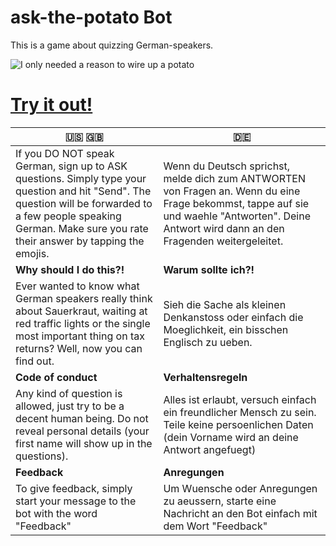 # ask-the-potato Bot

This is a game about quizzing German-speakers.

![I only needed a reason to wire up a potato](https://s3.amazonaws.com/ask-the-potato-assets/IMG_20180321_143901.jpg)

# [Try it out!](https://t.me/AskThePotato_bot)

|:us: :uk:|:de:|
|--------|--------|
| If you DO NOT speak German, sign up to ASK questions. Simply type your question and hit "Send". The question will be forwarded to a few people speaking German. Make sure you rate their answer by tapping the emojis. | Wenn du Deutsch sprichst, melde dich zum ANTWORTEN von Fragen an. Wenn du eine Frage bekommst, tappe auf sie und waehle "Antworten". Deine Antwort wird dann an den Fragenden weitergeleitet.| 
| **Why should I do this?!** | **Warum sollte ich?!** |
Ever wanted to know what German speakers really think about Sauerkraut, waiting at red traffic lights or the single most important thing on tax returns? Well, now you can find out.|Sieh die Sache als kleinen Denkanstoss oder einfach die Moeglichkeit, ein bisschen Englisch zu ueben.|
| **Code of conduct** | **Verhaltensregeln** |
| Any kind of question is allowed, just try to be a decent human being. Do not reveal personal details (your first name will show up in the questions). | Alles ist erlaubt, versuch einfach ein freundlicher Mensch zu sein. Teile keine persoenlichen Daten (dein Vorname wird an deine Antwort angefuegt) |
| **Feedback** | **Anregungen** |
| To give feedback, simply start your message to the bot with the word "Feedback" | Um Wuensche oder Anregungen zu aeussern, starte eine Nachricht an den Bot einfach mit dem Wort "Feedback" |
